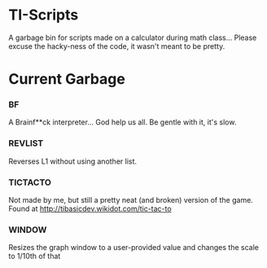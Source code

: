 # TI-Scripts
A garbage bin for scripts made on a calculator during math class... Please excuse the hacky-ness of the code, it wasn't meant to be pretty.
# Current Garbage
### BF
A Brainf**ck interpreter... God help us all. Be gentle with it, it's slow.
### REVLIST
Reverses L1 without using another list.
### TICTACTO
Not made by me, but still a pretty neat (and broken) version of the game. Found at http://tibasicdev.wikidot.com/tic-tac-to
### WINDOW
Resizes the graph window to a user-provided value and changes the scale to 1/10th of that
